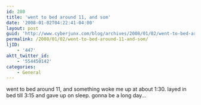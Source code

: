 ```yaml
---
id: 280
title: 'went to bed around 11, and som'
date: '2008-01-02T04:22:41-04:00'
layout: post
guid: 'http://www.cyberjunx.com/blog/archives/2008/01/02/went-to-bed-around-11-and-som/'
permalink: /2008/01/02/went-to-bed-around-11-and-som/
ljID:
    - '447'
aktt_twitter_id:
    - '554450142'
categories:
    - General
---
```


went to bed around 11, and something woke me up at about 1:30. layed in bed till 3:15 and gave up on sleep. gonna be a long day…